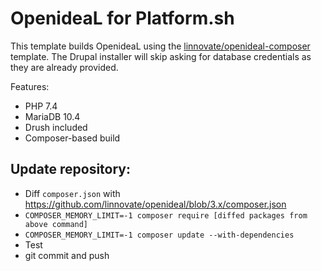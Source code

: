 # OpenideaL for Platform.sh

This template builds OpenideaL using the [linnovate/openideal-composer](https://github.com/linnovate/openideal-composer) template. The Drupal installer will skip asking for database credentials as they are already provided.

Features:
* PHP 7.4
* MariaDB 10.4
* Drush included
* Composer-based build

## Update repository:

* Diff `composer.json` with https://github.com/linnovate/openideal/blob/3.x/composer.json
* `COMPOSER_MEMORY_LIMIT=-1 composer require [diffed packages from above command]`
* `COMPOSER_MEMORY_LIMIT=-1 composer update --with-dependencies`
* Test
* git commit and push

